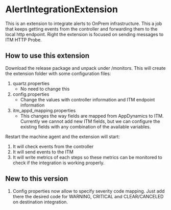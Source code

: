 # AlertIntegrationExtension
This is an extension to integrate alerts to OnPrem infrastructure. This a job that keeps getting events from the controller and forwarding them to the local http endpoint. Right the extension is focused on sending messages to ITM HTTP Probe.

## How to use this extension

Download the release package and unpack under <machine-agent-home>/monitors. This will create the extension folder with some configuration files:

1. quartz.properties
   - No need to change this
2. config.properties
   - Change the values with controller information and ITM endpoint information
3. itm_appd_mapping.properties
   - This changes the way fields are mapped from AppDynamics to ITM. Currently we cannot add new ITM fields, but we can configure the existing fields with any combination of the available variables.

Restart the machine agent and the extension will start:

1. It will check events from the controller
2. It will send events to the ITM
3. It will write metrics of each steps so these metrics can be monitored to check if the integration is working properly.


## New to this version

1. Config properties now allow to specify severity code mapping. Just add there the desired code for WARNING, CRITICAL and CLEAR/CANCELED on destination integration.

